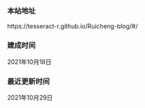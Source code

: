 <h3>本站地址</h3> https://tesseract-r.github.io/Ruicheng-blog/#/

<h3>建成时间</h3> ‎2021‎年‎10‎月‎18‎日

<h3>最近更新时间</h3> ‎2021‎年‎10‎月‎29‎日

